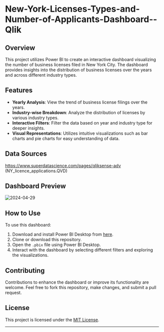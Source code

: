 # New-York-Licenses-Types-and-Number-of-Applicants-Dashboard--Qlik


## Overview
This project utilizes Power BI to create an interactive dashboard visualizing the number of business licenses filed in New York City. The dashboard provides insights into the distribution of business licenses over the years and across different industry types.

## Features
- **Yearly Analysis**: View the trend of business license filings over the years.
- **Industry-wise Breakdown**: Analyze the distribution of licenses by various industry types.
- **Interactive Filters**: Filter the data based on year and industry type for deeper insights.
- **Visual Representations**: Utilizes intuitive visualizations such as bar charts and pie charts for easy understanding of data.

## Data Sources
https://www.superdatascience.com/pages/qliksense-adv (NY_licence_applications.QVD)

## Dashboard Preview
![2024-04-29](https://github.com/King-Engineer-Programmer/New-York-Licenses-Types-and-Number-of-Applicants-Dashboard--Qlik/assets/115958140/270a5c6f-df86-4ade-87c8-8afdb7f280e4)

## How to Use
To use this dashboard:
1. Download and install Power BI Desktop from [here](https://powerbi.microsoft.com/desktop).
2. Clone or download this repository.
3. Open the `.pbix` file using Power BI Desktop.
4. Interact with the dashboard by selecting different filters and exploring the visualizations.

## Contributing
Contributions to enhance the dashboard or improve its functionality are welcome. Feel free to fork this repository, make changes, and submit a pull request.

## License
This project is licensed under the [MIT License](LICENSE).

---


